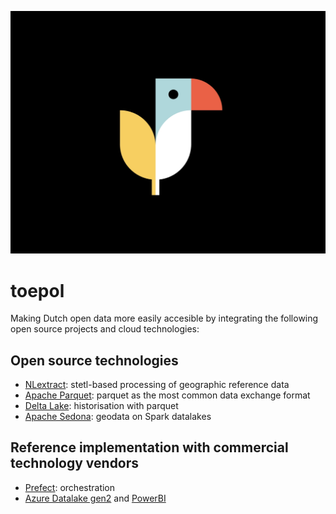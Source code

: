 ![](toepol-logo.png)

# toepol
Making Dutch open data more easily accesible by integrating the following open source projects and cloud technologies:

## Open source technologies
- [NLextract](https://github.com/nlextract/NLExtract): stetl-based processing of geographic reference data
- [Apache Parquet](https://parquet.apache.org/): parquet as the most common data exchange format
- [Delta Lake](https://delta.io/): historisation with parquet
- [Apache Sedona](https://sedona.apache.org/): geodata on Spark datalakes


## Reference implementation with commercial technology vendors
- [Prefect](https://prefect.io): orchestration
- [Azure Datalake gen2](https://docs.microsoft.com/en-us/azure/storage/blobs/data-lake-storage-introduction) and [PowerBI](https://powerbi.microsoft.com)

